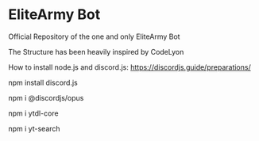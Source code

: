 # EliteArmy Bot
Official Repository of the one and only EliteArmy Bot

The Structure has been heavily inspired by CodeLyon

How to install node.js and discord.js: https://discordjs.guide/preparations/

npm install discord.js

npm i @discordjs/opus

npm i ytdl-core

npm i yt-search
